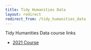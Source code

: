```yaml
---
title: Tidy Humanities Data
layout: redirect
redirect_from: /tidy_humanities_data
---
```


Tidy Humanities Data course links

- [2021 Course](https://matthewlincoln.net/tidy_humanities_data_2021/)
